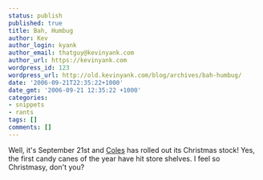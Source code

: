 ```yaml
---
status: publish
published: true
title: Bah, Humbug
author: Kev
author_login: kyank
author_email: thatguy@kevinyank.com
author_url: https://kevinyank.com
wordpress_id: 123
wordpress_url: http://old.kevinyank.com/blog/archives/bah-humbug/
date: '2006-09-21T22:35:22+1000'
date_gmt: '2006-09-21 12:35:22 +1000'
categories:
- snippets
- rants
tags: []
comments: []
---
```

<p>Well, it's September 21st and <a href="http://coles.com.au/">Coles</a> has rolled out its Christmas stock! Yes, the first candy canes of the year have hit store shelves. I feel so Christmasy, don't you?</p>
